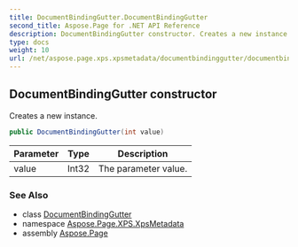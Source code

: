 ```yaml
---
title: DocumentBindingGutter.DocumentBindingGutter
second_title: Aspose.Page for .NET API Reference
description: DocumentBindingGutter constructor. Creates a new instance
type: docs
weight: 10
url: /net/aspose.page.xps.xpsmetadata/documentbindinggutter/documentbindinggutter/
---
```

## DocumentBindingGutter constructor

Creates a new instance.

```csharp
public DocumentBindingGutter(int value)
```

| Parameter | Type | Description |
| --- | --- | --- |
| value | Int32 | The parameter value. |

### See Also

* class [DocumentBindingGutter](../)
* namespace [Aspose.Page.XPS.XpsMetadata](../../documentbindinggutter/)
* assembly [Aspose.Page](../../../)


